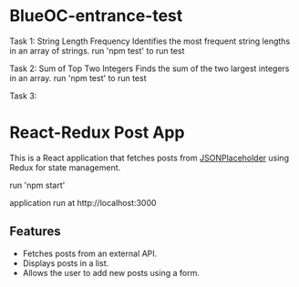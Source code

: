 # BlueOC-entrance-test

Task 1: String Length Frequency 
Identifies the most frequent string lengths in an array of strings.
run 'npm test' to run test

Task 2: Sum of Top Two Integers
Finds the sum of the two largest integers in an array.
run 'npm test' to run test

Task 3:
# React-Redux Post App

This is a React application that fetches posts from [JSONPlaceholder](https://jsonplaceholder.typicode.com/posts) using Redux for state management.

run 'npm start' 

application run at http://localhost:3000

## Features
- Fetches posts from an external API.
- Displays posts in a list.
- Allows the user to add new posts using a form.
